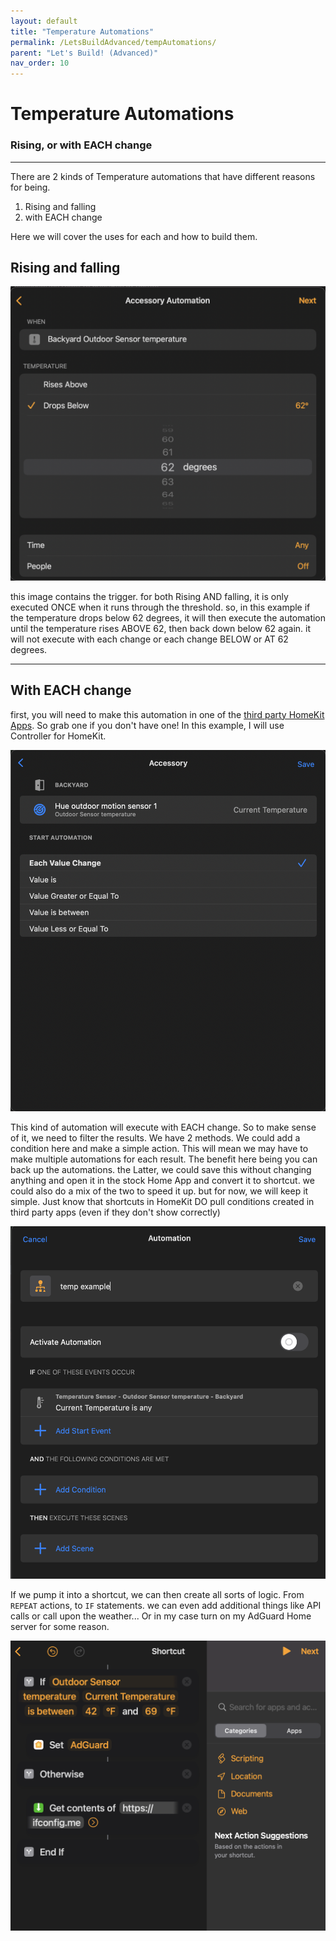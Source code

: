 ```yaml
---
layout: default
title: "Temperature Automations"
permalink: /LetsBuildAdvanced/tempAutomations/
parent: "Let's Build! (Advanced)"
nav_order: 10
---
```

# Temperature Automations
### Rising, or with EACH change
---

There are 2 kinds of Temperature automations that have different reasons for being.

1. Rising and falling
2. with EACH change

Here we will cover the uses for each and how to build them.

## Rising and falling

![jtd](https://github.com/PaRkThEcAr/PaRkThEcAr.github.io/blob/294f4152fb062502cfc94acbb10ed83aff4c08aa/docs/LetsReallyBuild/Images/RiseFallTempStock.png)

this image contains the trigger. for both Rising AND falling, it is only executed ONCE when it runs through the threshold. so, in this example if the temperature drops below 62 degrees, it will then execute the automation until the temperature rises ABOVE 62, then back down below 62 again. it will not execute with each change or each change BELOW or AT 62 degrees.

---

## With EACH change

first, you will need to make this automation in one of the [third party HomeKit Apps](https://parkthecar.github.io/getting-started/homekit-apps/). So grab one if you don't have one! In this example, I will use Controller for HomeKit.

![jtd](https://github.com/PaRkThEcAr/PaRkThEcAr.github.io/blob/60a63eb7cb04524b03e45070c755cab1cd25b50e/docs/LetsReallyBuild/Images/TempEachChangeController.png)

This kind of automation will execute with EACH change. So to make sense of it, we need to filter the results. We have 2 methods. We could add a condition here and make a simple action. This will mean we may have to make multiple automations for each result. The benefit here being you can back up the automations. the Latter, we could save this without changing anything and open it in the stock Home App and convert it to shortcut. we could also do a mix of the two to speed it up. but for now, we will keep it simple. Just know that shortcuts in HomeKit DO pull conditions created in third party apps (even if they don't show correctly)

![jtd](https://github.com/PaRkThEcAr/PaRkThEcAr.github.io/blob/60a63eb7cb04524b03e45070c755cab1cd25b50e/docs/LetsReallyBuild/Images/ControllerTempAutomation.png)

If we pump it into a shortcut, we can then create all sorts of logic. From `REPEAT` actions, to `IF` statements. we can even add additional things like API calls or call upon the weather... Or in my case turn on my AdGuard Home server for some reason.

![jtd](https://github.com/PaRkThEcAr/PaRkThEcAr.github.io/blob/60a63eb7cb04524b03e45070c755cab1cd25b50e/docs/LetsReallyBuild/Images/TemperatureConvertedShortcut.png)
